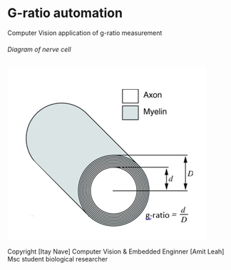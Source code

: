 # G-ratio automation
Computer Vision application of g-ratio measurement 


###### Diagram of nerve cell
![alt text](/github_images/diagram0.PNG)


Copyright
[Itay Nave] Computer Vision & Embedded Enginner
[Amit Leah] Msc student biological researcher
